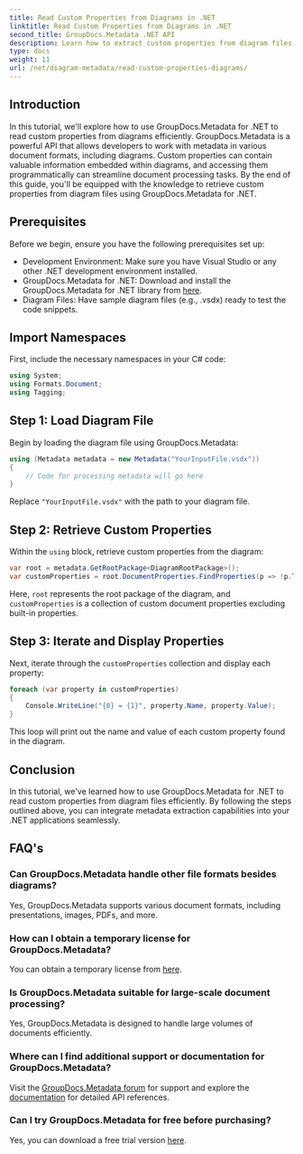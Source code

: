 ```yaml
---
title: Read Custom Properties from Diagrams in .NET
linktitle: Read Custom Properties from Diagrams in .NET
second_title: GroupDocs.Metadata .NET API
description: Learn how to extract custom properties from diagram files in .NET using GroupDocs.Metadata. Easy step-by-step guide for developers.
type: docs
weight: 11
url: /net/diagram-metadata/read-custom-properties-diagrams/
---
```

## Introduction
In this tutorial, we'll explore how to use GroupDocs.Metadata for .NET to read custom properties from diagrams efficiently. GroupDocs.Metadata is a powerful API that allows developers to work with metadata in various document formats, including diagrams. Custom properties can contain valuable information embedded within diagrams, and accessing them programmatically can streamline document processing tasks. By the end of this guide, you'll be equipped with the knowledge to retrieve custom properties from diagram files using GroupDocs.Metadata for .NET.
## Prerequisites
Before we begin, ensure you have the following prerequisites set up:
- Development Environment: Make sure you have Visual Studio or any other .NET development environment installed.
- GroupDocs.Metadata for .NET: Download and install the GroupDocs.Metadata for .NET library from [here](https://releases.groupdocs.com/metadata/net/).
- Diagram Files: Have sample diagram files (e.g., .vsdx) ready to test the code snippets.

## Import Namespaces
First, include the necessary namespaces in your C# code:
```csharp
using System;
using Formats.Document;
using Tagging;
```
## Step 1: Load Diagram File
Begin by loading the diagram file using GroupDocs.Metadata:
```csharp
using (Metadata metadata = new Metadata("YourInputFile.vsdx"))
{
    // Code for processing metadata will go here
}
```
Replace `"YourInputFile.vsdx"` with the path to your diagram file.
## Step 2: Retrieve Custom Properties
Within the `using` block, retrieve custom properties from the diagram:
```csharp
var root = metadata.GetRootPackage<DiagramRootPackage>();
var customProperties = root.DocumentProperties.FindProperties(p => !p.Tags.Contains(Tags.Document.BuiltIn));
```
Here, `root` represents the root package of the diagram, and `customProperties` is a collection of custom document properties excluding built-in properties.
## Step 3: Iterate and Display Properties
Next, iterate through the `customProperties` collection and display each property:
```csharp
foreach (var property in customProperties)
{
    Console.WriteLine("{0} = {1}", property.Name, property.Value);
}
```
This loop will print out the name and value of each custom property found in the diagram.

## Conclusion
In this tutorial, we've learned how to use GroupDocs.Metadata for .NET to read custom properties from diagram files efficiently. By following the steps outlined above, you can integrate metadata extraction capabilities into your .NET applications seamlessly.

## FAQ's
### Can GroupDocs.Metadata handle other file formats besides diagrams?
Yes, GroupDocs.Metadata supports various document formats, including presentations, images, PDFs, and more.
### How can I obtain a temporary license for GroupDocs.Metadata?
You can obtain a temporary license from [here](https://purchase.groupdocs.com/temporary-license/).
### Is GroupDocs.Metadata suitable for large-scale document processing?
Yes, GroupDocs.Metadata is designed to handle large volumes of documents efficiently.
### Where can I find additional support or documentation for GroupDocs.Metadata?
Visit the [GroupDocs.Metadata forum](https://forum.groupdocs.com/c/metadata/14) for support and explore the [documentation](https://reference.groupdocs.com/metadata/net/) for detailed API references.
### Can I try GroupDocs.Metadata for free before purchasing?
Yes, you can download a free trial version [here](https://releases.groupdocs.com/).
